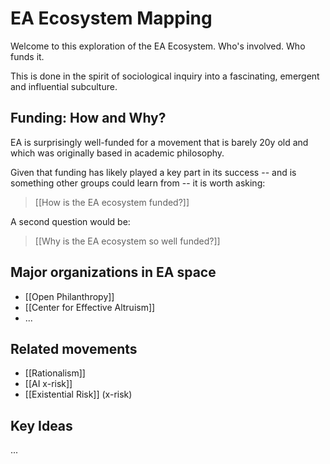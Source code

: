 # EA Ecosystem Mapping

Welcome to this exploration of the EA Ecosystem. Who's involved. Who funds it.

This is done in the spirit of sociological inquiry into a fascinating, emergent and influential subculture.

## Funding: How and Why?

EA is surprisingly well-funded for a movement that is barely 20y old and which was originally based in academic philosophy.

Given that funding has likely played a key part in its success -- and is something other groups could learn from -- it is worth asking:

> [[How is the EA ecosystem funded?]]

A second question would be:

> [[Why is the EA ecosystem so well funded?]]

## Major organizations in EA space

- [[Open Philanthropy]]
- [[Center for Effective Altruism]]
- ...
## Related movements

- [[Rationalism]]
- [[AI x-risk]]
- [[Existential Risk]] (x-risk)

## Key Ideas

...